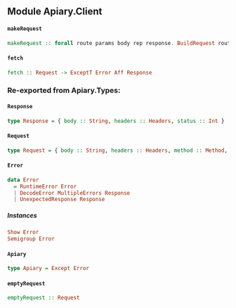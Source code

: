 ## Module Apiary.Client

#### `makeRequest`

``` purescript
makeRequest :: forall route params body rep response. BuildRequest route params body rep => DecodeResponse rep response => route -> (Request -> Request) -> params -> body -> Aff (Either Error response)
```

#### `fetch`

``` purescript
fetch :: Request -> ExceptT Error Aff Response
```


### Re-exported from Apiary.Types:

#### `Response`

``` purescript
type Response = { body :: String, headers :: Headers, status :: Int }
```

#### `Request`

``` purescript
type Request = { body :: String, headers :: Headers, method :: Method, url :: URL }
```

#### `Error`

``` purescript
data Error
  = RuntimeError Error
  | DecodeError MultipleErrors Response
  | UnexpectedResponse Response
```

##### Instances
``` purescript
Show Error
Semigroup Error
```

#### `Apiary`

``` purescript
type Apiary = Except Error
```

#### `emptyRequest`

``` purescript
emptyRequest :: Request
```

